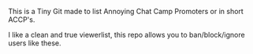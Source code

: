 This is a Tiny Git made to list Annoying Chat Camp Promoters or in short ACCP's.

I like a clean and true viewerlist, this repo allows you to ban/block/ignore users like these.
